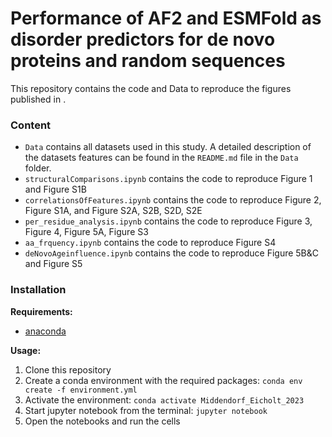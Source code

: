 # Performance of AF2 and ESMFold as disorder predictors for de novo proteins and random sequences

This repository contains the code and Data to reproduce the figures published in <Doi here>.

### Content

- `Data` contains all datasets used in this study. A detailed description of the datasets features can be found in the `README.md` file in the `Data` folder.
- `structuralComparisons.ipynb` contains the code to reproduce Figure 1 and Figure S1B
- `correlationsOfFeatures.ipynb` contains the code to reproduce Figure 2, Figure S1A, and Figure S2A, S2B, S2D, S2E
- `per_residue_analysis.ipynb` contains the code to reproduce Figure 3, Figure 4, Figure 5A, Figure S3
- `aa_frquency.ipynb` contains the code to reproduce Figure S4
- `deNovoAgeinfluence.ipynb` contains the code to reproduce Figure 5B&C and Figure S5

### Installation

**Requirements:**
- [anaconda](https://www.anaconda.com/products/individual)

**Usage:**
1. Clone this repository
2. Create a conda environment with the required packages: `conda env create -f environment.yml`
3. Activate the environment: `conda activate Middendorf_Eicholt_2023`
4. Start jupyter notebook from the terminal: `jupyter notebook`
5. Open the notebooks and run the cells

